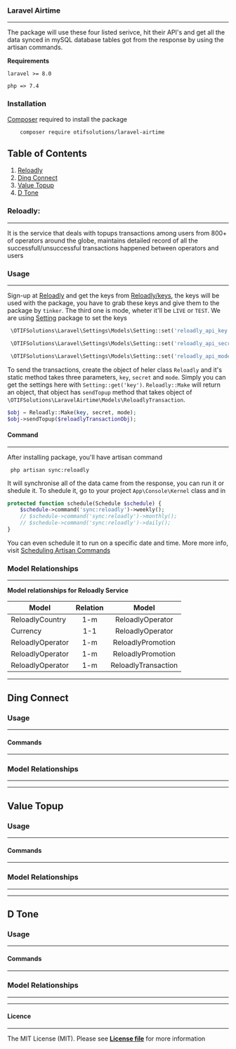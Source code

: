 
### Laravel Airtime
___________________
The package will use these four listed serivce, hit their API's and get all the data synced in
mySQL database tables got from the response by using the artisan commands.

**Requirements**

`laravel >= 8.0`

`php => 7.4`


### Installation
[Composer](https://getcomposer.org/download/) required to install the package

```
    composer require otifsolutions/laravel-airtime
```


## Table of Contents
1. [Reloadly](#reloadly)
2. [Ding Connect](#ding-connect)
3. [Value Topup](#value-topup)
4. [D Tone](#d-tone)


### Reloadly:
_____________
It is the service that deals with topups transactions among users from 800+ of operators around the globe,
maintains detailed record of all the successfull/unsuccessful transactions happened between operators and users


### Usage
_________
Sign-up at [Reloadly](https://www.reloadly.com/) and get the keys from [Reloadly/keys](https://www.reloadly.com/),
the keys will be used with the package, you have to grab these keys and give them to the package by `tinker`.
The third one is mode, wheter it'll be `LIVE` or `TEST`. We are using [Setting](https://github.com/otifsolutions/laravel-settings)
package to set the keys

```php
 \OTIFSolutions\Laravel\Settings\Models\Setting::set('reloadly_api_key', 'API Client ID')
```

```php
 \OTIFSolutions\Laravel\Settings\Models\Setting::set('reloadly_api_secret', 'API Client Secret')
```

```php
 \OTIFSolutions\Laravel\Settings\Models\Setting::set('reloadly_api_mode', 'MODE')
```


To send the transactions, create the object of heler class `Reloadly` and it's static method takes three parameters,
`key`, `secret` and `mode`. Simply you can get the settings here with `Setting::get('key')`. `Reloadly::Make` will
return an object, that object has `sendTopup` method that takes object of `\OTIFSolutions\LaravelAirtime\Models\ReloadlyTransaction`.

```php
$obj = Reloadly::Make(key, secret, mode);
$obj->sendTopup($reloadlyTransactionObj);
```



#### Command
____________
After installing package, you'll have artisan command

```
 php artisan sync:reloadly
```

It will synchronise all of the data came from the response, you can run it or shedule it. To shedule it,
go to your project `App\Console\Kernel` class and in

```php
protected function schedule(Schedule $schedule) {
    $schedule->command('sync:reloadly')->weekly();
    // $schedule->command('sync:reloadly')->monthly();
    // $schedule->command('sync:reloadly')->daily();
}
```

You can even schedule it to run on a specific date and time. More more info, visit
[Scheduling Artisan Commands](https://laravel.com/docs/master/scheduling#scheduling-artisan-commands)



### Model Relationships
_______________________

**Model relationships for Reloadly Service**

| Model           | Relation   |Model               |
| --------------- |:----------:|:------------------:|
| ReloadlyCountry | 1-m        | ReloadlyOperator   |
| Currency        | 1-1        | ReloadlyOperator   |
| ReloadlyOperator| 1-m        | ReloadlyPromotion  |
| ReloadlyOperator| 1-m        | ReloadlyPromotion  |
| ReloadlyOperator| 1-m        | ReloadlyTransaction|


_____________________________________________________________________________________________

## Ding Connect


### Usage
_________



#### Commands
_____________





### Model Relationships
________________________




__________________________________________________________________________________

## Value Topup



### Usage
_________



#### Commands
_____________





### Model Relationships
________________________


__________________________________________________________________________________

## D Tone


### Usage
_________



#### Commands
_____________





### Model Relationships
________________________




_______________________________________________________________________________________________


#### Licence
____________
The MIT License (MIT). Please see [**License file**](https://github.com/otifsolutions/laravel-airtime/blob/main/LICENSE) for more information

